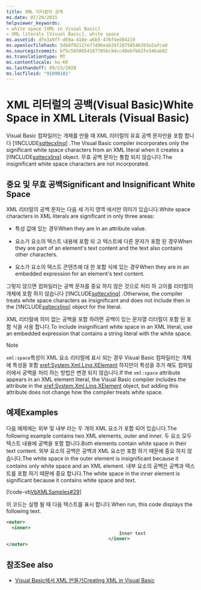 ```yaml
---
title: XML 리터럴의 공백
ms.date: 07/20/2015
helpviewer_keywords:
- white space [XML in Visual Basic]
- XML literals [Visual Basic], white space
ms.assetid: dfe3a9ff-d69a-418e-a6b5-476f4ed84219
ms.openlocfilehash: 5db8f92117e77d96eab34f28758546393e2afca0
ms.sourcegitcommit: bf5c5850654187705bc94cc40ebfb62fe346ab02
ms.translationtype: MT
ms.contentlocale: ko-KR
ms.lasthandoff: 09/23/2020
ms.locfileid: "91099101"
---
```

# <a name="white-space-in-xml-literals-visual-basic"></a><span data-ttu-id="7ae78-102">XML 리터럴의 공백(Visual Basic)</span><span class="sxs-lookup"><span data-stu-id="7ae78-102">White Space in XML Literals (Visual Basic)</span></span>

<span data-ttu-id="7ae78-103">Visual Basic 컴파일러는 개체를 만들 때 XML 리터럴의 유효 공백 문자만을 포함 합니다 [!INCLUDE[sqltecxlinq](~/includes/sqltecxlinq-md.md)] .</span><span class="sxs-lookup"><span data-stu-id="7ae78-103">The Visual Basic compiler incorporates only the significant white space characters from an XML literal when it creates a [!INCLUDE[sqltecxlinq](~/includes/sqltecxlinq-md.md)] object.</span></span> <span data-ttu-id="7ae78-104">무효 공백 문자는 통합 되지 않습니다.</span><span class="sxs-lookup"><span data-stu-id="7ae78-104">The insignificant white space characters are not incorporated.</span></span>  
  
## <a name="significant-and-insignificant-white-space"></a><span data-ttu-id="7ae78-105">중요 및 무효 공백</span><span class="sxs-lookup"><span data-stu-id="7ae78-105">Significant and Insignificant White Space</span></span>  

 <span data-ttu-id="7ae78-106">XML 리터럴의 공백 문자는 다음 세 가지 영역 에서만 의미가 있습니다.</span><span class="sxs-lookup"><span data-stu-id="7ae78-106">White space characters in XML literals are significant in only three areas:</span></span>  
  
- <span data-ttu-id="7ae78-107">특성 값에 있는 경우</span><span class="sxs-lookup"><span data-stu-id="7ae78-107">When they are in an attribute value.</span></span>  
  
- <span data-ttu-id="7ae78-108">요소가 요소의 텍스트 내용에 포함 되 고 텍스트에 다른 문자가 포함 된 경우</span><span class="sxs-lookup"><span data-stu-id="7ae78-108">When they are part of an element's text content and the text also contains other characters.</span></span>  
  
- <span data-ttu-id="7ae78-109">요소가 요소의 텍스트 콘텐츠에 대 한 포함 식에 있는 경우</span><span class="sxs-lookup"><span data-stu-id="7ae78-109">When they are in an embedded expression for an element's text content.</span></span>  
  
 <span data-ttu-id="7ae78-110">그렇지 않으면 컴파일러는 공백 문자를 중요 하지 않은 것으로 처리 하 고이를 리터럴의 개체에 포함 하지 않습니다 [!INCLUDE[sqltecxlinq](~/includes/sqltecxlinq-md.md)] .</span><span class="sxs-lookup"><span data-stu-id="7ae78-110">Otherwise, the compiler treats white space characters as insignificant and does not include then in the [!INCLUDE[sqltecxlinq](~/includes/sqltecxlinq-md.md)] object for the literal.</span></span>  
  
 <span data-ttu-id="7ae78-111">XML 리터럴에 의미 없는 공백을 포함 하려면 공백이 있는 문자열 리터럴이 포함 된 포함 식을 사용 합니다.</span><span class="sxs-lookup"><span data-stu-id="7ae78-111">To include insignificant white space in an XML literal, use an embedded expression that contains a string literal with the white space.</span></span>  
  
> [!NOTE]
> <span data-ttu-id="7ae78-112">`xml:space`특성이 XML 요소 리터럴에 표시 되는 경우 Visual Basic 컴파일러는 개체에 특성을 포함 <xref:System.Xml.Linq.XElement> 하지만이 특성을 추가 해도 컴파일러에서 공백을 처리 하는 방법은 변경 되지 않습니다.</span><span class="sxs-lookup"><span data-stu-id="7ae78-112">If the `xml:space` attribute appears in an XML element literal, the Visual Basic compiler includes the attribute in the <xref:System.Xml.Linq.XElement> object, but adding this attribute does not change how the compiler treats white space.</span></span>  
  
## <a name="examples"></a><span data-ttu-id="7ae78-113">예제</span><span class="sxs-lookup"><span data-stu-id="7ae78-113">Examples</span></span>  

 <span data-ttu-id="7ae78-114">다음 예제에는 외부 및 내부 라는 두 개의 XML 요소가 포함 되어 있습니다.</span><span class="sxs-lookup"><span data-stu-id="7ae78-114">The following example contains two XML elements, outer and inner.</span></span> <span data-ttu-id="7ae78-115">두 요소 모두 텍스트 내용에 공백을 포함 합니다.</span><span class="sxs-lookup"><span data-stu-id="7ae78-115">Both elements contain white space in their text content.</span></span> <span data-ttu-id="7ae78-116">외부 요소의 공백은 공백과 XML 요소만 포함 하기 때문에 중요 하지 않습니다.</span><span class="sxs-lookup"><span data-stu-id="7ae78-116">The white space in the outer element is insignificant because it contains only white space and an XML element.</span></span> <span data-ttu-id="7ae78-117">내부 요소의 공백은 공백과 텍스트를 포함 하기 때문에 중요 합니다.</span><span class="sxs-lookup"><span data-stu-id="7ae78-117">The white space in the inner element is significant because it contains white space and text.</span></span>  
  
 [!code-vb[VbXMLSamples#29](~/samples/snippets/visualbasic/VS_Snippets_VBCSharp/VbXMLSamples/VB/XMLSamples13.vb#29)]  
  
 <span data-ttu-id="7ae78-118">이 코드는 실행 될 때 다음 텍스트를 표시 합니다.</span><span class="sxs-lookup"><span data-stu-id="7ae78-118">When run, this code displays the following text.</span></span>  
  
```xml  
<outer>  
  <inner>  
                                          Inner text  
                                      </inner>  
</outer>  
```  
  
## <a name="see-also"></a><span data-ttu-id="7ae78-119">참조</span><span class="sxs-lookup"><span data-stu-id="7ae78-119">See also</span></span>

- [<span data-ttu-id="7ae78-120">Visual Basic에서 XML 만들기</span><span class="sxs-lookup"><span data-stu-id="7ae78-120">Creating XML in Visual Basic</span></span>](creating-xml.md)
